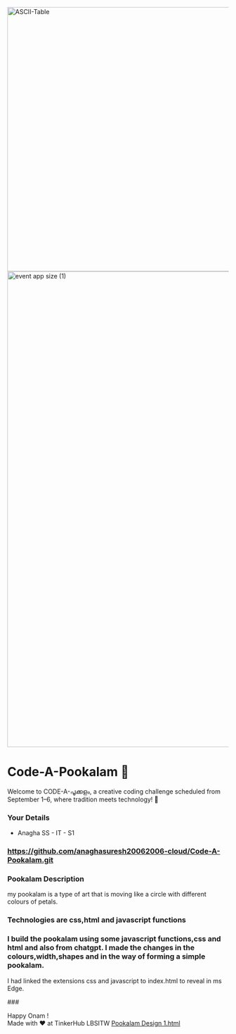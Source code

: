 <img width="800" height="600" alt="ASCII-Table" src="https://github.com/user-attachments/assets/e5b3ba67-dd08-45f6-b498-a5a53c5da0f4" /><img width="1920" height="1080" alt="event app size (1)" src="https://github.com/user-attachments/assets/9c18c1de-1249-41ca-9561-1bc003606551" />

# Code-A-Pookalam 🌸
Welcome to CODE-A-പൂക്കളം, a creative coding challenge scheduled from September 1–6, where tradition meets technology! 🌼


### Your Details
- Anagha SS - IT - S1



### https://github.com/anaghasuresh20062006-cloud/Code-A-Pookalam.git



### Pookalam Description
my pookalam is a type of art that is moving like a circle with different colours of petals.



### Technologies are css,html and javascript functions


### I build the pookalam using some javascript functions,css and html and also from chatgpt. I made the changes in the colours,width,shapes and in the way of forming a simple pookalam.
I had linked the extensions css and javascript to index.html to reveal in ms Edge.



###[ ](https://1drv.ms/f/c/132957be4a3fe19c/Eg20TPqhqEZKrjgzfvxvJusB4o8pBTcM54L_J3o2jQKfug?e=kPRToH)



Happy Onam ! <br>
Made with ❤️ at TinkerHub LBSITW
[Pookalam Design 1.html](https://github.com/user-attachments/files/22175639/Pookalam.Design.1.html)
